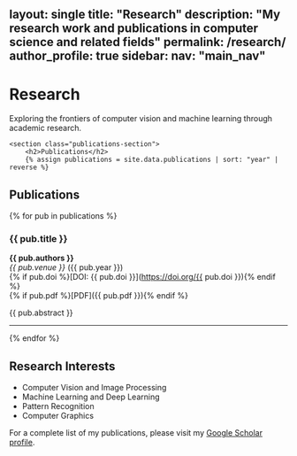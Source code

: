 layout: single
title: "Research"
description: "My research work and publications in computer science and related fields"
permalink: /research/
author_profile: true
sidebar:
  nav: "main_nav"
---

<div class="container">
    <div class="section-header">
        <h1>Research</h1>
        <p class="lead">Exploring the frontiers of computer vision and machine learning through academic research.</p>
    </div>

    <section class="publications-section">
        <h2>Publications</h2>
        {% assign publications = site.data.publications | sort: "year" | reverse %}

## Publications

{% for pub in publications %}
### {{ pub.title }}
**{{ pub.authors }}**  
*{{ pub.venue }}* ({{ pub.year }})  
{% if pub.doi %}[DOI: {{ pub.doi }}](https://doi.org/{{ pub.doi }}){% endif %}  
{% if pub.pdf %}[PDF]({{ pub.pdf }}){% endif %}

{{ pub.abstract }}

---
{% endfor %}

## Research Interests

- Computer Vision and Image Processing
- Machine Learning and Deep Learning
- Pattern Recognition
- Computer Graphics

For a complete list of my publications, please visit my [Google Scholar profile](https://scholar.google.com/citations?user=cQhsN6IAAAAJ&hl=en).
